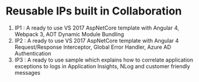 # Reusable IPs built in Collaboration

1. IP1 : A ready to use VS 2017 AspNetCore template with Angular 4, Webpack 3, AOT Dynamic Module Bundling <br/>
2. IP2 : A ready to use VS 2017 AspNetCore template with Angular 4 Request/Response Interceptor, Global Error Handler, Azure AD Authentication<br/>
3. IP3 : A ready to use sample which explains how to correlate application exceptions to logs in Application Insights, NLog and customer friendly messages<br/>

